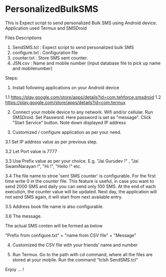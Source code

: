 # PersonalizedBulkSMS
This is Expect script to send personalized Bulk SMS using Android device. Application used Termux and SMSDroid

Files Descriptions

1. SendSMS.tcl : Expect script to send personalized bulk SMS
2. configure.txt : Configuration file
3. counter.txt : Store SMS sent counter. 
4. JSN.csv : Name and mobile number (input database file to pick up name and mobilenumber)

Steps: 

1. Install following applications on your Android device

1.1 https://play.google.com/store/apps/details?id=com.tehforce.smsdroid
1.2 https://play.google.com/store/apps/details?id=com.termux

2. Connect your mobile device to any network. Wifi and/or cellular. Run SMSDroid. Set Password. Here password is set as "message". Click "Start Service" button. Note down displayed IP address

3. Customized / configure application as per your need. 

3.1 Set IP address value as per previous step.

3.2 Let Port value is 7777

3.3 Use Prefix value as per your choice. E.g. "Jai Gurudev !" , "Jai SwamiNarayan !", "Hi !", "Hello !" etc.

3.4 The file name to stroe 'sent SMS counter' is configurable. For the first time write 0 in the counter file. This feature is useful, in case you want to send 2000 SMS and daily you can send only 100 SMS. At the end of each execution, the counter value will be updated. Next day, the application will not send SMS again, it will start from next available entry. 

3.5 Address book file name is also configurable.

3.6 The message. 

The actual SMS conten will be formed as below

 "Prefix from configure.txt" +  "name from CSV file" + "Message"

4. Customized the CSV file with your friends' name and number

5. Run Termux. Go to the path with cd command, where all the files are stored at your mobile. Run the command "tclsh SendSMS.tcl"

Enjoy ... !
